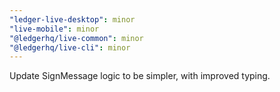 ```yaml
---
"ledger-live-desktop": minor
"live-mobile": minor
"@ledgerhq/live-common": minor
"@ledgerhq/live-cli": minor
---
```


Update SignMessage logic to be simpler, with improved typing.
